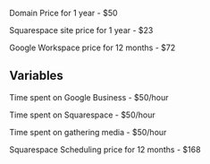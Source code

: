 Domain Price for 1 year - $50

Squarespace site price for 1 year - $23

Google Workspace price for 12 months - $72

## Variables

Time spent on Google Business - $50/hour

Time spent on Squarespace - $50/hour

Time spent on gathering media - $50/hour

Squarespace Scheduling price for 12 months - $168


